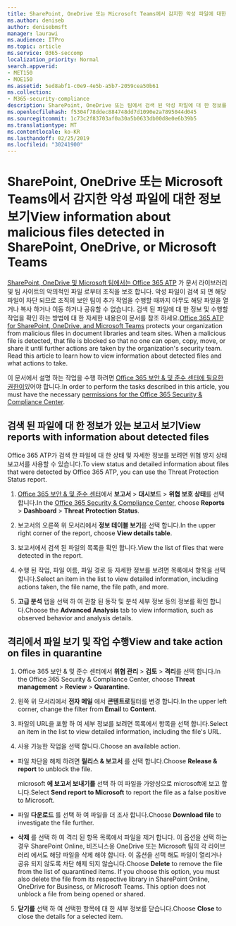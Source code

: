 ```yaml
---
title: SharePoint, OneDrive 또는 Microsoft Teams에서 감지한 악성 파일에 대한 정보 보기
ms.author: deniseb
author: denisebmsft
manager: laurawi
ms.audience: ITPro
ms.topic: article
ms.service: O365-seccomp
localization_priority: Normal
search.appverid:
- MET150
- MOE150
ms.assetid: 5ed8abf1-c0e9-4e5b-a5b7-2059cea50b61
ms.collection:
- M365-security-compliance
description: SharePoint, OneDrive 또는 팀에서 검색 된 악성 파일에 대 한 정보를 볼 수 있는 위치 및 해당 파일에 대해 작업을 수행 하는 방법에 대해 알아봅니다.
ms.openlocfilehash: f5304f78ddec884748dd7d1090e2a7895044d045
ms.sourcegitcommit: 1c73c2f83703af0a30a5b0633db00d8e0e6b39b5
ms.translationtype: MT
ms.contentlocale: ko-KR
ms.lasthandoff: 02/25/2019
ms.locfileid: "30241900"
---
```

# <a name="view-information-about-malicious-files-detected-in-sharepoint-onedrive-or-microsoft-teams"></a><span data-ttu-id="388b5-103">SharePoint, OneDrive 또는 Microsoft Teams에서 감지한 악성 파일에 대한 정보 보기</span><span class="sxs-lookup"><span data-stu-id="388b5-103">View information about malicious files detected in SharePoint, OneDrive, or Microsoft Teams</span></span>

<span data-ttu-id="388b5-p101">[SharePoint, OneDrive 및 Microsoft 팀에서는 Office 365 ATP](atp-for-spo-odb-and-teams.md) 가 문서 라이브러리 및 팀 사이트의 악의적인 파일 로부터 조직을 보호 합니다. 악성 파일이 검색 되 면 해당 파일이 차단 되므로 조직의 보안 팀이 추가 작업을 수행할 때까지 아무도 해당 파일을 열거나 복사 하거나 이동 하거나 공유할 수 없습니다. 검색 된 파일에 대 한 정보 및 수행할 작업을 확인 하는 방법에 대 한 자세한 내용은이 문서를 참조 하세요.</span><span class="sxs-lookup"><span data-stu-id="388b5-p101">[Office 365 ATP for SharePoint, OneDrive, and Microsoft Teams](atp-for-spo-odb-and-teams.md) protects your organization from malicious files in document libraries and team sites. When a malicious file is detected, that file is blocked so that no one can open, copy, move, or share it until further actions are taken by the organization's security team. Read this article to learn how to view information about detected files and what actions to take.</span></span> 

<span data-ttu-id="388b5-107">이 문서에서 설명 하는 작업을 수행 하려면 [Office 365 보안 &amp; 및 준수 센터에 필요한 권한이](permissions-in-the-security-and-compliance-center.md)있어야 합니다.</span><span class="sxs-lookup"><span data-stu-id="388b5-107">In order to perform the tasks described in this article, you must have the necessary [permissions for the Office 365 Security &amp; Compliance Center](permissions-in-the-security-and-compliance-center.md).</span></span> 
  
## <a name="view-reports-with-information-about-detected-files"></a><span data-ttu-id="388b5-108">검색 된 파일에 대 한 정보가 있는 보고서 보기</span><span class="sxs-lookup"><span data-stu-id="388b5-108">View reports with information about detected files</span></span>

<span data-ttu-id="388b5-109">Office 365 ATP가 검색 한 파일에 대 한 상태 및 자세한 정보를 보려면 위협 방지 상태 보고서를 사용할 수 있습니다.</span><span class="sxs-lookup"><span data-stu-id="388b5-109">To view status and detailed information about files that were detected by Office 365 ATP, you can use the Threat Protection Status report.</span></span>
  
1. <span data-ttu-id="388b5-110">[Office 365 보안 &amp; 및 준수 센터](https://protection.office.com)에서 **보고서** \> **대시보드** \> **위협 보호 상태**를 선택 합니다.</span><span class="sxs-lookup"><span data-stu-id="388b5-110">In the [Office 365 Security &amp; Compliance Center](https://protection.office.com), choose **Reports** \> **Dashboard** \> **Threat Protection Status**.</span></span>
    
2. <span data-ttu-id="388b5-111">보고서의 오른쪽 위 모서리에서 **정보 테이블 보기**를 선택 합니다.</span><span class="sxs-lookup"><span data-stu-id="388b5-111">In the upper right corner of the report, choose **View details table**.</span></span>
    
3. <span data-ttu-id="388b5-112">보고서에서 검색 된 파일의 목록을 확인 합니다.</span><span class="sxs-lookup"><span data-stu-id="388b5-112">View the list of files that were detected in the report.</span></span>
    
4. <span data-ttu-id="388b5-113">수행 된 작업, 파일 이름, 파일 경로 등 자세한 정보를 보려면 목록에서 항목을 선택 합니다.</span><span class="sxs-lookup"><span data-stu-id="388b5-113">Select an item in the list to view detailed information, including actions taken, the file name, the file path, and more.</span></span>
    
5. <span data-ttu-id="388b5-114">**고급 분석** 탭을 선택 하 여 관찰 된 동작 및 분석 세부 정보 등의 정보를 확인 합니다.</span><span class="sxs-lookup"><span data-stu-id="388b5-114">Choose the **Advanced Analysis** tab to view information, such as observed behavior and analysis details.</span></span> 
  
## <a name="view-and-take-action-on-files-in-quarantine"></a><span data-ttu-id="388b5-115">격리에서 파일 보기 및 작업 수행</span><span class="sxs-lookup"><span data-stu-id="388b5-115">View and take action on files in quarantine</span></span>

1. <span data-ttu-id="388b5-116">Office 365 보안 &amp; 및 준수 센터에서 **위협 관리** \> **검토** \> **격리**를 선택 합니다.</span><span class="sxs-lookup"><span data-stu-id="388b5-116">In the Office 365 Security &amp; Compliance Center, choose **Threat management** \> **Review** \> **Quarantine**.</span></span>
    
2. <span data-ttu-id="388b5-117">왼쪽 위 모서리에서 **전자 메일** 에서 **콘텐트로**필터를 변경 합니다.</span><span class="sxs-lookup"><span data-stu-id="388b5-117">In the upper left corner, change the filter from **Email** to **Content**.</span></span>
    
3. <span data-ttu-id="388b5-118">파일의 URL을 포함 하 여 세부 정보를 보려면 목록에서 항목을 선택 합니다.</span><span class="sxs-lookup"><span data-stu-id="388b5-118">Select an item in the list to view detailed information, including the file's URL.</span></span>
    
4. <span data-ttu-id="388b5-119">사용 가능한 작업을 선택 합니다.</span><span class="sxs-lookup"><span data-stu-id="388b5-119">Choose an available action.</span></span>
    
  - <span data-ttu-id="388b5-120">파일 차단을 해제 하려면 **릴리스 &amp; 보고서** 를 선택 합니다.</span><span class="sxs-lookup"><span data-stu-id="388b5-120">Choose **Release &amp; report** to unblock the file.</span></span> 
    
    <span data-ttu-id="388b5-121">microsoft **에 보고서 보내기를** 선택 하 여 파일을 가양성으로 microsoft에 보고 합니다.</span><span class="sxs-lookup"><span data-stu-id="388b5-121">Select **Send report to Microsoft** to report the file as a false positive to Microsoft.</span></span> 
    
  - <span data-ttu-id="388b5-122">파일 **다운로드** 를 선택 하 여 파일을 더 조사 합니다.</span><span class="sxs-lookup"><span data-stu-id="388b5-122">Choose **Download file** to investigate the file further.</span></span> 
    
  - <span data-ttu-id="388b5-p102">**삭제** 를 선택 하 여 격리 된 항목 목록에서 파일을 제거 합니다. 이 옵션을 선택 하는 경우 SharePoint Online, 비즈니스용 OneDrive 또는 Microsoft 팀의 각 라이브러리 에서도 해당 파일을 삭제 해야 합니다. 이 옵션을 선택 해도 파일이 열리거나 공유 되지 않도록 차단 해제 되지 않습니다.</span><span class="sxs-lookup"><span data-stu-id="388b5-p102">Choose **Delete** to remove the file from the list of quarantined items. If you choose this option, you must also delete the file from its respective library in SharePoint Online, OneDrive for Business, or Microsoft Teams. This option does not unblock a file from being opened or shared.</span></span> 
    
5. <span data-ttu-id="388b5-126">**닫기를** 선택 하 여 선택한 항목에 대 한 세부 정보를 닫습니다.</span><span class="sxs-lookup"><span data-stu-id="388b5-126">Choose **Close** to close the details for a selected item.</span></span> 
  
  

